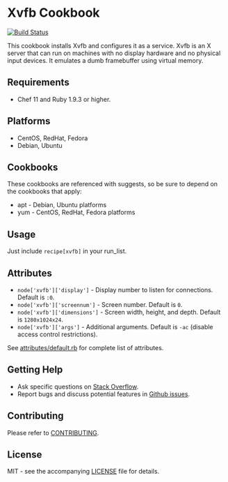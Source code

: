 # Xvfb Cookbook

[![Build Status](https://travis-ci.org/dhoer/chef-xvfb.svg)](https://travis-ci.org/dhoer/chef-xvfb)

This cookbook installs Xvfb and configures it as a service. Xvfb is an X server that can run on machines with no
display hardware and no physical input devices.  It emulates a dumb framebuffer using virtual memory.

## Requirements

- Chef 11 and Ruby 1.9.3 or higher.

## Platforms

- CentOS, RedHat, Fedora
- Debian, Ubuntu

## Cookbooks

These cookbooks are referenced with suggests, so be sure to depend on the cookbooks that apply:

- apt - Debian, Ubuntu platforms
- yum - CentOS, RedHat, Fedora platforms

## Usage

Just include `recipe[xvfb]` in your run_list.

## Attributes

- `node['xvfb']['display']` - Display number to listen for connections. Default is `:0`.
- `node['xvfb']['screennum']` - Screen number. Default is `0`.
- `node['xvfb']['dimensions']` - Screen width, height, and depth.  Default is `1280x1024x24`.
- `node['xvfb']['args']` - Additional arguments.  Default is `-ac` (disable access control restrictions).

See [attributes/default.rb](https://github.com/dhoer/chef-xvfb/blob/master/attributes/default.rb) for complete list
of attributes.

## Getting Help

- Ask specific questions on [Stack Overflow](http://stackoverflow.com/questions/tagged/chef-xvfb).
- Report bugs and discuss potential features in [Github issues](https://github.com/dhoer/chef-xvfb/issues).

## Contributing

Please refer to [CONTRIBUTING](https://github.com/dhoer/chef-xvfb/blob/master/CONTRIBUTING.md).

## License

MIT - see the accompanying [LICENSE](https://github.com/dhoer/chef-xvfb/blob/master/LICENSE.md) file for details.


